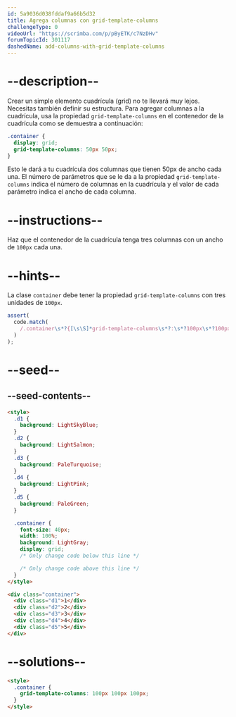 ```yaml
---
id: 5a9036d038fddaf9a66b5d32
title: Agrega columnas con grid-template-columns
challengeType: 0
videoUrl: "https://scrimba.com/p/pByETK/c7NzDHv"
forumTopicId: 301117
dashedName: add-columns-with-grid-template-columns
---
```


# --description--

Crear un simple elemento cuadrícula (grid) no te llevará muy lejos. Necesitas también definir su estructura. Para agregar columnas a la cuadrícula, usa la propiedad `grid-template-columns` en el contenedor de la cuadrícula como se demuestra a continuación:

```css
.container {
  display: grid;
  grid-template-columns: 50px 50px;
}
```

Esto le dará a tu cuadrícula dos columnas que tienen 50px de ancho cada una. El número de parámetros que se le da a la propiedad `grid-template-columns` indica el número de columnas en la cuadrícula y el valor de cada parámetro indica el ancho de cada columna.

# --instructions--

Haz que el contenedor de la cuadrícula tenga tres columnas con un ancho de `100px` cada una.

# --hints--

La clase `container` debe tener la propiedad `grid-template-columns` con tres unidades de `100px`.

```js
assert(
  code.match(
    /.container\s*?{[\s\S]*grid-template-columns\s*?:\s*?100px\s*?100px\s*?100px\s*?;[\s\S]*}/gi
  )
);
```

# --seed--

## --seed-contents--

```html
<style>
  .d1 {
    background: LightSkyBlue;
  }
  .d2 {
    background: LightSalmon;
  }
  .d3 {
    background: PaleTurquoise;
  }
  .d4 {
    background: LightPink;
  }
  .d5 {
    background: PaleGreen;
  }

  .container {
    font-size: 40px;
    width: 100%;
    background: LightGray;
    display: grid;
    /* Only change code below this line */

    /* Only change code above this line */
  }
</style>

<div class="container">
  <div class="d1">1</div>
  <div class="d2">2</div>
  <div class="d3">3</div>
  <div class="d4">4</div>
  <div class="d5">5</div>
</div>
```

# --solutions--

```html
<style>
  .container {
    grid-template-columns: 100px 100px 100px;
  }
</style>
```
